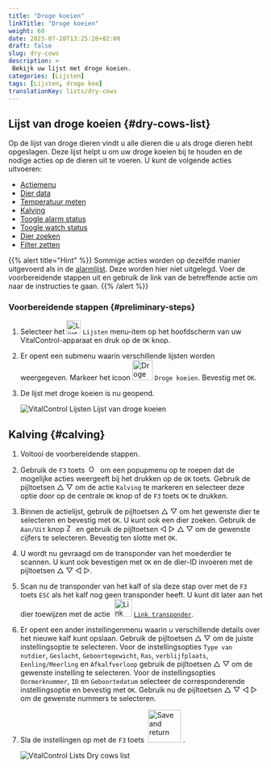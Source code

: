 ```yaml
---
title: "Droge koeien"
linkTitle: "Droge koeien"
weight: 60
date: 2023-07-28T13:25:28+02:00
draft: false
slug: dry-cows
description: >
 Bekijk uw lijst met droge koeien.
categories: [Lijsten]
tags: [Lijsten, droge koe]
translationKey: lists/dry-cows
---
```

## Lijst van droge koeien {#dry-cows-list}

Op de lijst van droge dieren vindt u alle dieren die u als droge dieren hebt opgeslagen. Deze lijst helpt u om uw droge koeien bij te houden en de nodige acties op de dieren uit te voeren. U kunt de volgende acties uitvoeren:

- [Actiemenu](../alarm/#actiemenu)
- [Dier data](../alarm/#dier-data)
- [Temperatuur meten](../alarm/#temperatuur-meten)
- [Kalving](#kalving)
- [Toogle alarm status](../on-watch/#toggle-alarm-status)
- [Toogle watch status](../alarm/#toogle-watch-status)
- [Dier zoeken](../alarm/#dier-zoeken)
- [Filter zetten](../alarm/#filter-zetten)

{{% alert title="Hint" %}}
Sommige acties worden op dezelfde manier uitgevoerd als in de [alarmlijst](../alarm). Deze worden hier niet uitgelegd. Voer de voorbereidende stappen uit en gebruik de link van de betreffende actie om naar de instructies te gaan.
{{% /alert %}}

### Voorbereidende stappen {#preliminary-steps}

1. Selecteer het <img src="/icons/main/lists.svg" width="28" align="bottom" alt="Lijsten" /> `Lijsten` menu-item op het hoofdscherm van uw VitalControl-apparaat en druk op de `OK` knop.

2. Er opent een submenu waarin verschillende lijsten worden weergegeven. Markeer het icoon <img src="/icons/lists/drycows.svg" width="40" align="bottom" alt="Droge koeien" /> `Droge koeien`. Bevestig met `OK`.

3. De lijst met droge koeien is nu geopend.

   ![VitalControl Lijsten Lijst van droge koeien](../images/firststeps5.png "Voorbereidende stappen")

## Kalving {#calving}

1. Voltooi de voorbereidende stappen.

2. Gebruik de `F3` toets &nbsp;<img src="/icons/footer/open-popup.svg" width="15" align="bottom" alt="Open popup" />&nbsp; om een popupmenu op te roepen dat de mogelijke acties weergeeft bij het drukken op de `OK` toets. Gebruik de pijltoetsen △ ▽ om de actie `Kalving` te markeren en selecteer deze optie door op de centrale `OK` knop of de `F3` toets `OK` te drukken.

3. Binnen de actielijst, gebruik de pijltoetsen △ ▽ om het gewenste dier te selecteren en bevestig met `OK`. U kunt ook een dier zoeken. Gebruik de `Aan/Uit` knop <img src="/icons/footer/search.svg" width="15" align="bottom" alt="Zoeken" /> en gebruik de pijltoetsen ◁ ▷ △ ▽ om de gewenste cijfers te selecteren. Bevestig ten slotte met `OK`.

4. U wordt nu gevraagd om de transponder van het moederdier te scannen. U kunt ook bevestigen met `OK` en de dier-ID invoeren met de pijltoetsen △ ▽ ◁ ▷.

5. Scan nu de transponder van het kalf of sla deze stap over met de `F3` toets `ESC` als het kalf nog geen transponder heeft. U kunt dit later aan het dier toewijzen met de actie &nbsp;<img src="/icons/actions/link-transponder.svg" width="35" align="bottom" alt="Link transponder" /> [`Link transponder`](../../acties/link-transponder).

6. Er opent een ander instellingenmenu waarin u verschillende details over het nieuwe kalf kunt opslaan. Gebruik de pijltoetsen △ ▽ om de juiste instellingsoptie te selecteren. Voor de instellingsopties `Type van nutdier`, `Geslacht`, `Geboortegewicht`, `Ras`, `verblijfplaats`, `Eenling/Meerling` en `Afkalfverloop` gebruik de pijltoetsen △ ▽ om de gewenste instelling te selecteren. Voor de instellingsopties `Oormerknummer`, `ID` en `Geboortedatum` selecteer de corresponderende instellingsoptie en bevestig met `OK`. Gebruik nu de pijltoetsen △ ▽ ◁ ▷ om de gewenste nummers te selecteren.

7. Sla de instellingen op met de `F3` toets &nbsp;<img src="/icons/footer/save_exit.svg" width="65" align="bottom" alt="Save and return" />&nbsp;.

   ![VitalControl Lists Dry cows list](../images/calving.png "Kalving")

